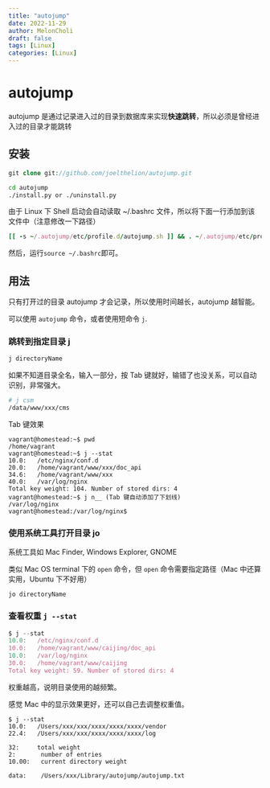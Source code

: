 ```yaml
---
title: "autojump"
date: 2022-11-29
author: MelonCholi
draft: false
tags: [Linux]
categories: [Linux]
---
```


# autojump

autojump 是通过记录进入过的目录到数据库来实现**快速跳转**，所以必须是曾经进入过的目录才能跳转

## 安装

```php
git clone git://github.com/joelthelion/autojump.git
```

```bash
cd autojump
./install.py or ./uninstall.py
```

由于 Linux 下 Shell 启动会自动读取 ~/.bashrc 文件，所以将下面一行添加到该文件中（注意修改一下路径）

```ruby
[[ -s ~/.autojump/etc/profile.d/autojump.sh ]] && . ~/.autojump/etc/profile.d/autojump.sh
```

然后，运行`source ~/.bashrc`即可。

## 用法

只有打开过的目录 autojump 才会记录，所以使用时间越长，autojump 越智能。

可以使用 `autojump` 命令，或者使用短命令 `j`.

### 跳转到指定目录 j

```bash
j directoryName
```

如果不知道目录全名，输入一部分，按 Tab 键就好，输错了也没关系，可以自动识别，非常强大。

```bash
# j csm
/data/www/xxx/cms
```

Tab 键效果

```tsx
vagrant@homestead:~$ pwd
/home/vagrant
vagrant@homestead:~$ j --stat
10.0:   /etc/nginx/conf.d
20.0:   /home/vagrant/www/xxx/doc_api
34.6:   /home/vagrant/www/xxx
40.0:   /var/log/nginx
Total key weight: 104. Number of stored dirs: 4
vagrant@homestead:~$ j n__ (Tab 键自动添加了下划线)
/var/log/nginx
vagrant@homestead:/var/log/nginx$
```

### 使用系统工具打开目录 jo 

系统工具如 Mac Finder, Windows Explorer, GNOME

类似 Mac OS terminal 下的 `open` 命令，但 `open` 命令需要指定路径（Mac 中还算实用，Ubuntu 下不好用）

```undefined
jo directoryName
```

### 查看权重 `j --stat`

```jsx
$ j --stat
10.0:   /etc/nginx/conf.d
10.0:   /home/vagrant/www/caijing/doc_api
10.0:   /var/log/nginx
30.0:   /home/vagrant/www/caijing
Total key weight: 59. Number of stored dirs: 4
```

权重越高，说明目录使用的越频繁。

感觉 Mac 中的显示效果更好，还可以自己去调整权重值。

```tsx
$ j --stat
10.0:   /Users/xxx/xxx/xxxx/xxxx/xxxx/vendor
22.4:   /Users/xxx/xxx/xxxx/xxxx/xxxx/log

32:     total weight
2:       number of entries
10.00:   current directory weight

data:    /Users/xxx/Library/autojump/autojump.txt
```

